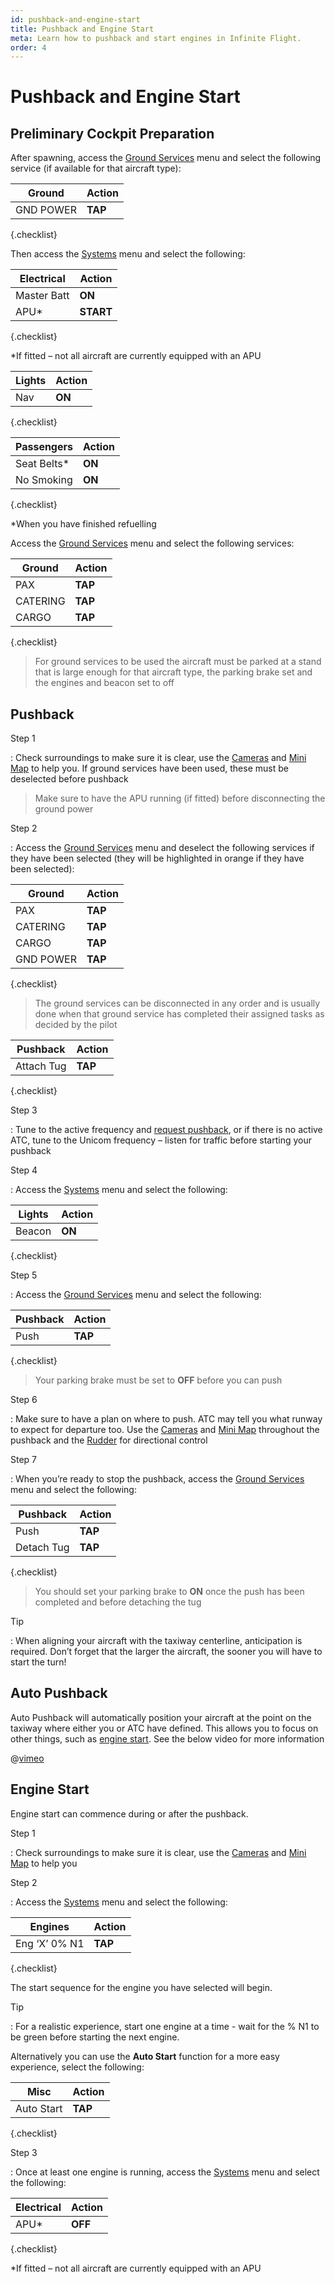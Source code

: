 ```yaml
---
id: pushback-and-engine-start
title: Pushback and Engine Start
meta: Learn how to pushback and start engines in Infinite Flight.
order: 4
---
```



# Pushback and Engine Start            




## Preliminary Cockpit Preparation



After spawning, access the [Ground Services](/guide/getting-started-guide/pilot-user-interface/ground-services) menu and select the following service (if available for that aircraft type): 



| Ground    | Action  |
| --------- | ------- |
| GND POWER | **TAP** |

{.checklist}



Then access the [Systems](/guide/getting-started-guide/pilot-user-interface/systems#systems) menu and select the following:



| Electrical  | Action    |
| ----------- | --------- |
| Master Batt | **ON**    |
| APU*        | **START** |

{.checklist}

*If fitted – not all aircraft are currently equipped with an APU



| Lights | Action |
| ------ | ------ |
| Nav    | **ON** |

{.checklist}




| Passengers  | Action |
| ----------- | ------ |
| Seat Belts* | **ON** |
| No Smoking  | **ON** |

{.checklist}

*When you have finished refuelling



Access the [Ground Services](/guide/getting-started-guide/pilot-user-interface/ground-services) menu and select the following services: 



| Ground   | Action  |
| -------- | ------- |
| PAX      | **TAP** |
| CATERING | **TAP** |
| CARGO    | **TAP** |

{.checklist}



> For ground services to be used the aircraft must be parked at a stand that is large enough for that aircraft type, the parking brake set and the engines and beacon set to off



## Pushback

 

Step 1

: Check surroundings to make sure it is clear, use the [Cameras](/guide/getting-started-guide/pilot-user-interface/cameras#camera) and [Mini Map](/guide/getting-started-guide/pilot-user-interface/flight-planning#mini-map) to help you. If ground services have been used, these must be deselected before pushback



> Make sure to have the APU running (if fitted) before disconnecting the ground power



Step 2

: Access the [Ground Services](/guide/getting-started-guide/pilot-user-interface/ground-services) menu and deselect the following services if they have been selected (they will be highlighted in orange if they have been selected):

 

| Ground    | Action  |
| --------- | ------- |
| PAX       | **TAP** |
| CATERING  | **TAP** |
| CARGO     | **TAP** |
| GND POWER | **TAP** |

{.checklist}



> The ground services can be disconnected in any order and is usually done when that ground service has completed their assigned tasks as decided by the pilot



| Pushback   | Action  |
| ---------- | ------- |
| Attach Tug | **TAP** |

{.checklist}



Step 3

: Tune to the active frequency and [request pushback](/guide/flying-guide/atc-communication/atis-pushback-and-taxi#pushback-communication-summary), or if there is no active ATC, tune to the Unicom frequency – listen for traffic before starting your pushback

 

Step 4

: Access the [Systems](/guide/getting-started-guide/pilot-user-interface/systems#systems) menu and select the following:

 

| Lights | Action |
| ------ | ------ |
| Beacon | **ON** |

{.checklist}



Step 5

: Access the [Ground Services](/guide/getting-started-guide/pilot-user-interface/ground-services) menu and select the following:

| Pushback | Action  |
| -------- | ------- |
| Push     | **TAP** |

{.checklist}



> Your parking brake must be set to **OFF** before you can push



Step 6

: Make sure to have a plan on where to push. ATC may tell you what runway to expect for departure too. Use the [Cameras](/guide/getting-started-guide/pilot-user-interface/cameras#camera) and [Mini Map](/guide/getting-started-guide/pilot-user-interface/flight-planning#mini-map) throughout the pushback and the [Rudder](/guide/getting-started-guide/pilot-user-interface/flight-controls#flight-controls) for directional control

 

Step 7

: When you’re ready to stop the pushback, access the [Ground Services](/guide/getting-started-guide/pilot-user-interface/ground-services) menu and select the following:

 

| Pushback   | Action  |
| ---------- | ------- |
| Push       | **TAP** |
| Detach Tug | **TAP** |

{.checklist}



> You should set your parking brake to **ON** once the push has been completed and before detaching the tug



Tip

:   When aligning your aircraft with the taxiway centerline, anticipation is required. Don’t forget that the larger the aircraft, the sooner you will have to start the turn!

## Auto Pushback

Auto Pushback will automatically position your aircraft at the point on the taxiway where either you or ATC have defined. This allows you to focus on other things, such as 
[engine start](#Engine-Start). See the below video for more information

@[vimeo](41050790791)


## Engine Start

Engine start can commence during or after the pushback.

 

Step 1

: Check surroundings to make sure it is clear, use the [Cameras](/guide/getting-started-guide/pilot-user-interface/cameras#camera) and [Mini Map](/guide/getting-started-guide/pilot-user-interface/flight-planning#mini-map) to help you

 

Step 2

: Access the [Systems](/guide/getting-started-guide/pilot-user-interface/systems#systems) menu and select the following:

 

| Engines       | Action  |
| ------------- | ------- |
| Eng ‘X’ 0% N1 | **TAP** |

{.checklist}



The start sequence for the engine you have selected will begin.

 

Tip

:   For a realistic experience, start one engine at a time - wait for the % N1 to be green before starting the next engine.

 

Alternatively you can use the **Auto Start** function for a more easy experience, select the following:

 

| Misc       | Action  |
| ---------- | ------- |
| Auto Start | **TAP** |

{.checklist}



Step 3

: Once at least one engine is running, access the [Systems](/guide/getting-started-guide/pilot-user-interface/systems#systems) menu and select the following:

 

| Electrical | Action  |
| ---------- | ------- |
| APU*       | **OFF** |

{.checklist}



*If fitted – not all aircraft are currently equipped with an APU